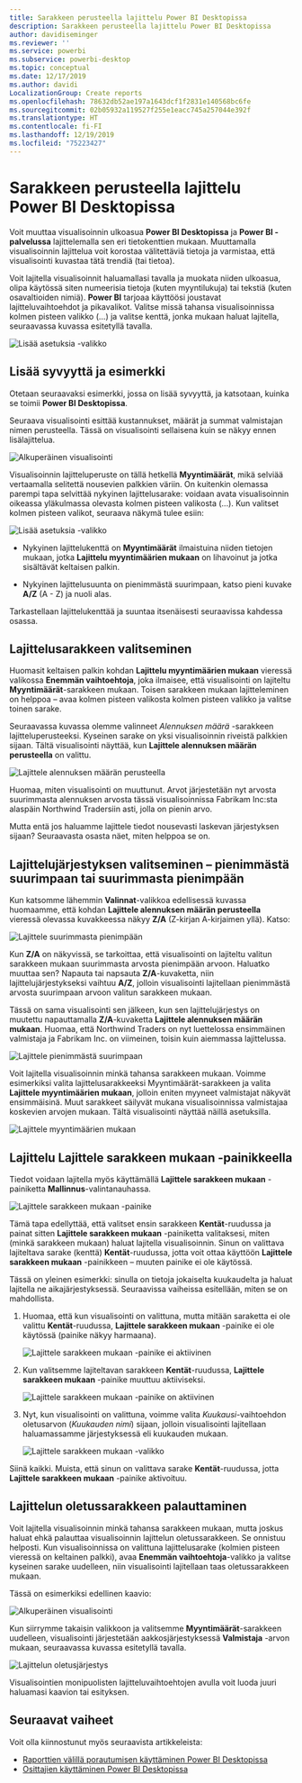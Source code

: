 ```yaml
---
title: Sarakkeen perusteella lajittelu Power BI Desktopissa
description: Sarakkeen perusteella lajittelu Power BI Desktopissa
author: davidiseminger
ms.reviewer: ''
ms.service: powerbi
ms.subservice: powerbi-desktop
ms.topic: conceptual
ms.date: 12/17/2019
ms.author: davidi
LocalizationGroup: Create reports
ms.openlocfilehash: 78632db52ae197a1643dcf1f2831e140568bc6fe
ms.sourcegitcommit: 02b05932a119527f255e1eacc745a257044e392f
ms.translationtype: HT
ms.contentlocale: fi-FI
ms.lasthandoff: 12/19/2019
ms.locfileid: "75223427"
---
```

# <a name="sort-by-column-in-power-bi-desktop"></a>Sarakkeen perusteella lajittelu Power BI Desktopissa
Voit muuttaa visualisoinnin ulkoasua **Power BI Desktopissa** ja **Power BI -palvelussa** lajittelemalla sen eri tietokenttien mukaan. Muuttamalla visualisoinnin lajittelua voit korostaa välitettäviä tietoja ja varmistaa, että visualisointi kuvastaa tätä trendiä (tai tietoa).

Voit lajitella visualisoinnit haluamallasi tavalla ja muokata niiden ulkoasua, olipa käytössä siten numeerisia tietoja (kuten myyntilukuja) tai tekstiä (kuten osavaltioiden nimiä).  **Power BI** tarjoaa käyttöösi joustavat lajitteluvaihtoehdot ja pikavalikot. Valitse missä tahansa visualisoinnissa kolmen pisteen valikko (...) ja valitse kenttä, jonka mukaan haluat lajitella, seuraavassa kuvassa esitetyllä tavalla.

![Lisää asetuksia -valikko](media/desktop-sort-by-column/sortbycolumn_2.png)

## <a name="more-depth-and-an-example"></a>Lisää syvyyttä ja esimerkki
Otetaan seuraavaksi esimerkki, jossa on lisää syvyyttä, ja katsotaan, kuinka se toimii **Power BI Desktopissa**.

Seuraava visualisointi esittää kustannukset, määrät ja summat valmistajan nimen perusteella. Tässä on visualisointi sellaisena kuin se näkyy ennen lisälajittelua.

![Alkuperäinen visualisointi](media/desktop-sort-by-column/sortbycolumn_1.png)

Visualisoinnin lajitteluperuste on tällä hetkellä **Myyntimäärät**, mikä selviää vertaamalla selitettä nousevien palkkien väriin. On kuitenkin olemassa parempi tapa selvittää nykyinen lajittelusarake: voidaan avata visualisoinnin oikeassa yläkulmassa olevasta kolmen pisteen valikosta (...). Kun valitset kolmen pisteen valikot, seuraava näkymä tulee esiin:

![Lisää asetuksia -valikko](media/desktop-sort-by-column/sortbycolumn_2.png)

* Nykyinen lajittelukenttä on **Myyntimäärät** ilmaistuina niiden tietojen mukaan, jotka **Lajittelu myyntimäärien mukaan** on lihavoinut ja jotka sisältävät keltaisen palkin. 

* Nykyinen lajittelusuunta on pienimmästä suurimpaan, katso pieni kuvake **A/Z** (A - Z) ja nuoli alas.

Tarkastellaan lajittelukenttää ja suuntaa itsenäisesti seuraavissa kahdessa osassa.

## <a name="selecting-which-column-to-use-for-sorting"></a>Lajittelusarakkeen valitseminen
Huomasit keltaisen palkin kohdan **Lajittelu myyntimäärien mukaan** vieressä valikossa **Enemmän vaihtoehtoja**, joka ilmaisee, että visualisointi on lajiteltu **Myyntimäärät**-sarakkeen mukaan. Toisen sarakkeen mukaan lajitteleminen on helppoa – avaa kolmen pisteen valikosta kolmen pisteen valikko ja valitse toinen sarake.

Seuraavassa kuvassa olemme valinneet *Alennuksen määrä* -sarakkeen lajitteluperusteeksi. Kyseinen sarake on yksi visualisoinnin riveistä palkkien sijaan. Tältä visualisointi näyttää, kun **Lajittele alennuksen määrän perusteella** on valittu.

![Lajittele alennuksen määrän perusteella](media/desktop-sort-by-column/sortbycolumn_3.png)

Huomaa, miten visualisointi on muuttunut. Arvot järjestetään nyt arvosta suurimmasta alennuksen arvosta tässä visualisoinnissa Fabrikam Inc:sta alaspäin Northwind Tradersiin asti, jolla on pienin arvo. 

Mutta entä jos haluamme lajittele tiedot nousevasti laskevan järjestyksen sijaan? Seuraavasta osasta näet, miten helppoa se on.

## <a name="selecting-the-sort-order---smallest-to-largest-largest-to-smallest"></a>Lajittelujärjestyksen valitseminen – pienimmästä suurimpaan tai suurimmasta pienimpään
Kun katsomme lähemmin **Valinnat**-valikkoa edellisessä kuvassa huomaamme, että kohdan **Lajittele alennuksen määrän perusteella** vieressä olevassa kuvakkeessa näkyy **Z/A** (Z-kirjan A-kirjaimen yllä). Katso:

![Lajittele suurimmasta pienimpään](media/desktop-sort-by-column/sortbycolumn_4.png)

Kun **Z/A** on näkyvissä, se tarkoittaa, että visualisointi on lajiteltu valitun sarakkeen mukaan suurimmasta arvosta pienimpään arvoon. Haluatko muuttaa sen? Napauta tai napsauta **Z/A**-kuvaketta, niin lajittelujärjestykseksi vaihtuu **A/Z**, jolloin visualisointi lajitellaan pienimmästä arvosta suurimpaan arvoon valitun sarakkeen mukaan.

Tässä on sama visualisointi sen jälkeen, kun sen lajittelujärjestys on muutettu napauttamalla **Z/A**-kuvaketta **Lajittele alennuksen määrän mukaan**. Huomaa, että Northwind Traders on nyt luettelossa ensimmäinen valmistaja ja Fabrikam Inc. on viimeinen, toisin kuin aiemmassa lajittelussa.

![Lajittele pienimmästä suurimpaan](media/desktop-sort-by-column/sortbycolumn_5.png)

Voit lajitella visualisoinnin minkä tahansa sarakkeen mukaan. Voimme esimerkiksi valita lajittelusarakkeeksi Myyntimäärät-sarakkeen ja valita **Lajittele myyntimäärien mukaan**, jolloin eniten myyneet valmistajat näkyvät ensimmäisinä. Muut sarakkeet säilyvät mukana visualisoinnissa valmistajaa koskevien arvojen mukaan. Tältä visualisointi näyttää näillä asetuksilla.

![Lajittele myyntimäärien mukaan](media/desktop-sort-by-column/sortbycolumn_6.png)

## <a name="sort-using-the-sort-by-column-button"></a>Lajittelu Lajittele sarakkeen mukaan -painikkeella
Tiedot voidaan lajitella myös käyttämällä **Lajittele sarakkeen mukaan** -painiketta **Mallinnus**-valintanauhassa.

![Lajittele sarakkeen mukaan -painike](media/desktop-sort-by-column/sortbycolumn_8.png)

Tämä tapa edellyttää, että valitset ensin sarakkeen **Kentät**-ruudussa ja painat sitten **Lajittele sarakkeen mukaan** -painiketta valitaksesi, miten (minkä sarakkeen mukaan) haluat lajitella visualisoinnin. Sinun on valittava lajiteltava sarake (kenttä) **Kentät**-ruudussa, jotta voit ottaa käyttöön **Lajittele sarakkeen mukaan** -painikkeen – muuten painike ei ole käytössä.

Tässä on yleinen esimerkki: sinulla on tietoja jokaiselta kuukaudelta ja haluat lajitella ne aikajärjestyksessä. Seuraavissa vaiheissa esitellään, miten se on mahdollista.

1. Huomaa, että kun visualisointi on valittuna, mutta mitään saraketta ei ole valittu **Kentät**-ruudussa, **Lajittele sarakkeen mukaan** -painike ei ole käytössä (painike näkyy harmaana).
   
   ![Lajittele sarakkeen mukaan -painike ei aktiivinen](media/desktop-sort-by-column/sortbycolumn_9.png)

2. Kun valitsemme lajiteltavan sarakkeen **Kentät**-ruudussa, **Lajittele sarakkeen mukaan** -painike muuttuu aktiiviseksi.
   
   ![Lajittele sarakkeen mukaan -painike on aktiivinen](media/desktop-sort-by-column/sortbycolumn_10.png)
3. Nyt, kun visualisointi on valittuna, voimme valita *Kuukausi*-vaihtoehdon oletusarvon (*Kuukauden nimi*) sijaan, jolloin visualisointi lajitellaan haluamassamme järjestyksessä eli kuukauden mukaan.
   
   ![Lajittele sarakkeen mukaan -valikko](media/desktop-sort-by-column/sortbycolumn_11.png)

Siinä kaikki. Muista, että sinun on valittava sarake **Kentät**-ruudussa, jotta **Lajittele sarakkeen mukaan** -painike aktivoituu.

## <a name="getting-back-to-default-column-for-sorting"></a>Lajittelun oletussarakkeen palauttaminen
Voit lajitella visualisoinnin minkä tahansa sarakkeen mukaan, mutta joskus haluat ehkä palauttaa visualisoinnin lajittelun oletussarakkeen. Se onnistuu helposti. Kun visualisoinnissa on valittuna lajittelusarake (kolmien pisteen vieressä on keltainen palkki), avaa **Enemmän vaihtoehtoja**-valikko ja valitse kyseinen sarake uudelleen, niin visualisointi lajitellaan taas oletussarakkeen mukaan.

Tässä on esimerkiksi edellinen kaavio:

![Alkuperäinen visualisointi](media/desktop-sort-by-column/sortbycolumn_6.png)

Kun siirrymme takaisin valikkoon ja valitsemme **Myyntimäärät**-sarakkeen uudelleen, visualisointi järjestetään aakkosjärjestyksessä **Valmistaja** -arvon mukaan, seuraavassa kuvassa esitetyllä tavalla.

![Lajittelun oletusjärjestys](media/desktop-sort-by-column/sortbycolumn_7.png)

Visualisointien monipuolisten lajitteluvaihtoehtojen avulla voit luoda juuri haluamasi kaavion tai esityksen.

## <a name="next-steps"></a>Seuraavat vaiheet

Voit olla kiinnostunut myös seuraavista artikkeleista:

* [Raporttien välillä porautumisen käyttäminen Power BI Desktopissa](desktop-cross-report-drill-through.md)
* [Osittajien käyttäminen Power BI Desktopissa](visuals/power-bi-visualization-slicers.md)

